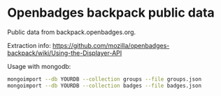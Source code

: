 # Openbadges backpack public data

Public data from backpack.openbadges.org. 

Extraction info: https://github.com/mozilla/openbadges-backpack/wiki/Using-the-Displayer-API

Usage with mongodb:
```bash
mongoimport --db YOURDB --collection groups --file groups.json
mongoimport --db YOURDB --collection badges --file badges.json
```
